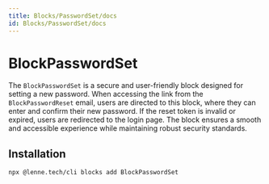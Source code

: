 ```yaml
---
title: Blocks/PasswordSet/docs
id: Blocks/PasswordSet/docs
---
```


# BlockPasswordSet

The `BlockPasswordSet` is a secure and user-friendly block designed for setting a new password. When accessing the link
from the `BlockPasswordReset` email, users are directed to this block, where they can enter and confirm their new
password. If the reset token is invalid or expired, users are redirected to the login page. The block ensures a smooth
and accessible experience while maintaining robust security standards.

## Installation

```bash
npx @lenne.tech/cli blocks add BlockPasswordSet
```
